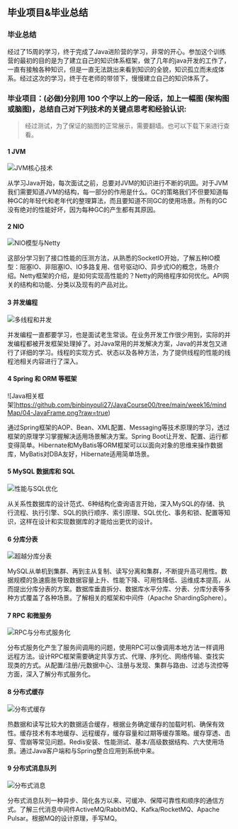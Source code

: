 ## 毕业项目&毕业总结


### 毕业总结

经过了15周的学习，终于完成了Java进阶营的学习，非常的开心。参加这个训练营的最初的目的是为了建立自己的知识体系框架，做了几年的java开发的工作了，一直有接触各种知识，但是一直无法跳出来看到知识的全貌，知识孤立而未成体系。经过这次的学习，终于在老师的带领下，慢慢建立自己的知识体系了。



### 毕业项目：(必做)分别用 100 个字以上的一段话，加上一幅图 (架构图或脑图)，总结自己对下列技术的关键点思考和经验认识:

> 经过测试，为了保证的脑图的正常展示，需要翻墙。也可以下载下来进行查看。

#### 1 JVM

![JVM核心技术](https://github.com/binbinyouli27/JavaCourse00/tree/main/week16/mindMap/01-JVM.png?raw=true)

从学习Java开始，每次面试之前，总要对JVM的知识进行不断的巩固。对于JVM我们需要知道JVM的结构，每一部分的作用是什么。GC的策略我们不但要知道每种GC的年轻代和老年代的整理算法，而且要知道不同GC的使用场景。所有的GC没有绝对的性能好坏，因为每种GC的产生都有其原因。

#### 2 NIO

![NIO模型与Netty](https://github.com/binbinyouli27/JavaCourse00/tree/main/week16/mindMap/02-NIO&Netty.png?raw=true)

这部分学习到了接口性能的压测方法，从熟悉的SocketIO开始，了解五种IO模型：阻塞IO、非阻塞IO、IO多路复用、信号驱动IO、异步式IO的概念，场景介绍。Netty框架的介绍，是如何实现高性能的？Netty的网络程序如何优化。API网关的结构和功能、分类以及现有的产品对比。

#### 3 并发编程

![多线程和并发](https://github.com/binbinyouli27/JavaCourse00/tree/main/week16/mindMap/03-MutliThread.png?raw=true)

并发编程一直都要学习，也是面试老生常谈。在业务开发工作很少用到，实际的并发编程都被开发框架处理掉了。对Java常用的并发解决方案，Java的并发包又进行了详细的学习。线程的实现方式、状态以及各种方法，为了提供线程的性能的线程池相关内容进行了深入。

#### 4 Spring 和 ORM 等框架

![Java相关框架]https://github.com/binbinyouli27/JavaCourse00/tree/main/week16/mindMap/04-JavaFrame.png?raw=true)

通过Spring框架的AOP、Bean、XML配置、Messaging等技术原理的学习，透过框架的原理学习掌握解决适用场景解决方案。Spring Boot让开发、配置、运行都变得简单。Hibernate和MyBatis等ORM框架可以以面向对象的思维来操作数据库，MyBatis对DBA友好，Hibernate适用简单场景。

#### 5 MySQL 数据库和 SQL

![性能与SQL优化](https://github.com/binbinyouli27/JavaCourse00/tree/main/week16/mindMap/05-Performance&SQL.png?raw=true)

从关系性数据库的设计范式、6种结构化查询语言开始，深入MySQL的存储、执行流程、执行引擎、SQL的执行顺序、索引原理、SQL优化、事务和锁、配置等知识，这样在设计和实现数据库的才能给出更优的设计。

#### 6 分库分表

![超越分库分表](https://github.com/binbinyouli27/JavaCourse00/tree/main/week16/mindMap/06-SubDB&Table.png?raw=true)


MySQL从单机到集群、再到主从复制、读写分离和集群，不断提升高可用性。数据规模的急速膨胀导致数据容量上升、性能下降、可用性降低、运维成本提高，从而提出分库分表的方案。数据库垂直拆分、数据库水平分库、分表、分库分表等多种方式覆盖了各种场景。了解相关的框架和中间件（Apache ShardingSphere）。

#### 7 RPC 和微服务

![RPC与分布式服务化](https://github.com/binbinyouli27/JavaCourse00/tree/main/week16/mindMap/07-RPC.png?raw=true)

分布式服务化产生了服务间调用的问题，使用RPC可以像调用本地方法一样调用远程方法。设计RPC框架需要确定共享方式、代理、序列化、网络传输、查找实现类的方式。从配置/注册/元数据中心、注册与发现、集群与路由、过滤与流控等方面，深入了解分布式服务化。


#### 8 分布式缓存

![分布式缓存](https://github.com/binbinyouli27/JavaCourse00/tree/main/week16/mindMap/08-Cache.png?raw=true)

热数据和读写比较大的数据适合缓存，根据业务确定缓存的加载时机、确保有效性。缓存技术有本地缓存、远程缓存，缓存容量和过期等缓存策略。缓存穿透、击穿、雪崩等常见问题。Redis安装、性能测试、基本/高级数据结构、六大使用场景。通过Java客户端和与Spring整合应用到系统中来。

#### 9 分布式消息队列

![分布式消息](https://github.com/binbinyouli27/JavaCourse00/tree/main/week16/mindMap/09-MQ.png?raw=true)

分布式消息队列一种异步、简化各方以来、可缓冲、保障可靠性和顺序的通信方式。了解三代消息中间件ActiveMQ/RabbitMQ、Kafka/RocketMQ、Apache Pulsar。根据MQ的设计原理，手写MQ。



